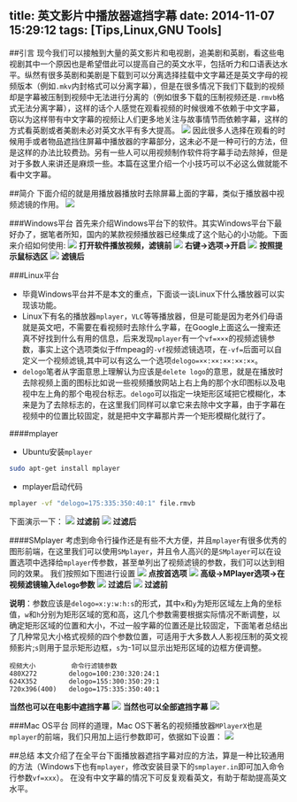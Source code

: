 title: 英文影片中播放器遮挡字幕
date: 2014-11-07 15:29:12
tags: [Tips,Linux,GNU Tools]
---

##引言
现今我们可以接触到大量的英文影片和电视剧，追美剧和英剧，看这些电视剧其中一个原因也是希望借此可以提高自己的英文水平，包括听力和口语表达水平。纵然有很多英剧和美剧是下载到可以分离选择挂载中文字幕还是英文字母的视频版本（例如`.mkv`内封格式可以分离字幕），但是在很多情况下我们下载到的视频却是字幕被压制到视频中无法进行分离的（例如很多下载的压制视频还是`.rmvb`格式无法分离字幕），这样的话个人感觉在观看视频的时候很难不依赖于中文字幕，窃以为这样带有中文字幕的视频让人们更多地关注与故事情节而依赖字幕，这样的方式看英剧或者美剧未必对英文水平有多大提高。
![](/img/英文影片中播放器遮挡字幕/1.png)
因此很多人选择在观看的时候用手或者物品遮挡住屏幕中播放器的字幕部分，这未必不是一种可行的方法，但是这样的办法比较费劲。另有一些人可以用视频制作软件将字幕手动去除掉，但是对于多数人来讲还是麻烦一些。本篇在这里介绍一个小技巧可以不必这么做就能不看中文字幕。

##简介
下面介绍的就是用播放器播放时去除屏幕上面的字幕，类似于播放器中视频滤镜的作用。
![](/img/英文影片中播放器遮挡字幕/1_.png)

###Windows平台
首先来介绍Windows平台下的软件。其实Windows平台下最好办了，据笔者所知，国内的某款视频播放器已经集成了这个贴心的小功能。下面来介绍如何使用:
![](/img/英文影片中播放器遮挡字幕/2.png)
**打开软件播放视频，滤镜前**
![](/img/英文影片中播放器遮挡字幕/3.png)
**右键->选项->开启**
![](/img/英文影片中播放器遮挡字幕/4.png)
**按照提示鼠标选区**
![](/img/英文影片中播放器遮挡字幕/5.png)
**滤镜后**

###Linux平台
* 毕竟Windows平台并不是本文的重点，下面谈一谈Linux下什么播放器可以实现该功能。
* Linux下有名的播放器`mplayer`，`VLC`等等播放器，但是可能是因为老外们母语就是英文吧，不需要在看视频时去除什么字幕，在Google上面这么一搜索还真不好找到什么有用的信息，后来发现`mplayer`有一个`vf=×××`的视频滤镜参数，事实上这个选项类似于ffmpeag的`-vf`视频滤镜选项，在`-vf=`后面可以自定义一个视频滤镜,其中可以有这么一个选项`delogo=××:××:××:××:××`。
* `delogo`笔者从字面意思上理解认为应该是`delete logo`的意思，就是在播放时去除视频上面的图标比如说一些视频播放网站上右上角的那个水印图标以及电视中左上角的那个电视台标志。`delogo`可以指定一块矩形区域把它模糊化，本来是为了去除标志的，在这里我们同样可以拿它来去除中文字幕，由于字幕在视频中的位置比较固定，就是把中文字幕那片弄一个矩形模糊化就行了。

####mplayer
* Ubuntu安装`mplayer`
```bash
sudo apt-get install mplayer
```
* mplayer启动代码
```bash
mplayer -vf "delogo=175:335:350:40:1" file.rmvb 
```
下面演示一下：
![](/img/英文影片中播放器遮挡字幕/6.png)
**过滤前**
![](/img/英文影片中播放器遮挡字幕/7.png)
**过滤后**

####SMplayer
考虑到命令行操作还是有些不大方便，并且`mplayer`有很多优秀的图形前端，在这里我们可以使用`SMplayer`，并且令人高兴的是`SMplayer`可以在设置选项中选择给`mplayer`传参数，甚至单列出了视频滤镜的参数，我们可以达到相同的效果。
我们按照如下图进行设置
![](/img/英文影片中播放器遮挡字幕/8.png)
**点按首选项**
![](/img/英文影片中播放器遮挡字幕/9.png)
**高级->MPlayer选项->在视频滤镜输入`delogo`参数**
![](/img/英文影片中播放器遮挡字幕/11.png)
**过滤后**
![](/img/英文影片中播放器遮挡字幕/10.png)
**过滤前**

**说明**：参数应该是`delogo=x:y:w:h:s`的形式，其中`x`和`y`为矩形区域左上角的坐标值，`w`和`h`分别为矩形区域的宽和高，这几个参数需要根据实际情况不断调整，以确定矩形区域的位置和大小，不过一般字幕的位置还是比较固定，下面笔者总结出了几种常见大小格式视频的四个参数位置，可适用于大多数人人影视压制的英文视频影片;`s`则用于显示矩形边框，`s`为-1可以显示出矩形区域的边框方便调整。
    
    视频大小         命令行滤镜参数
    480X272        delogo=100:230:320:24:1
    624X352        delogo=155:300:350:29:1
    720x396(400)   delogo=175:335:350:40:1

**当然也可以在电影中遮挡字幕**
![](/img/英文影片中播放器遮挡字幕/12.png)
**当然也可以全部遮挡字幕**
![](/img/英文影片中播放器遮挡字幕/14.png)

###Mac OS平台
同样的道理，Mac OS下著名的视频播放器`MPlayerX`也是`mplayer`的前端，我们只用加上运行参数即可，依据如下设置：
![](/img/英文影片中播放器遮挡字幕/15.png)

##总结
本文介绍了在全平台下面播放器遮挡字幕对应的方法，算是一种比较通用的方法（Windows下也有`mplayer`，修改安装目录下的`smplayer.in`即可加入命令行参数`vf=xxx`）。
在没有中文字幕的情况下可反复观看英文，有助于帮助提高英文水平。
